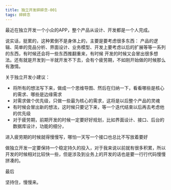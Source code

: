 ```yaml
---
title: 独立开发碎碎念-001
tags: 碎碎念
---
```


最近在独立开发一个小众的APP，整个产品从设计、开发都是一个人完成。

说实话，挺累的，这种累倒不是身体上的，主要是要考虑很多东西：
产品的逻辑、简单的竞品分析、界面设计、业务模型、开发上要考虑以后的扩展等等一系列的东西，有时候还会将一些东西推翻重来，有时候
开发的时候又会冒出很多想法。还有就是开发到一半就开发不下去，会有个疲劳期，不如刚开始做的时候那么有激情。

关于独立开发小建议：

- 将所有的想法写下来，做成一个思维导图、然后在归纳一下，看看哪些是核心的需求、哪些是边缘需求
- 对需求做个优先级，只做一些最为核心的需求，这将是以后整个产品的灵魂
- 有时候会冒出新的想法，这时候只要记下来，等一个迭代结束以后再去考虑他的优先级
- 对于疲劳期，前期开发的时候一定要好好规划，比如界面设计、接口、后台的数据库设计，功能的细分，

进入疲劳期的时候就得慢慢写，哪怕一天写一个接口也总比不写放着要好

做独立开发一定要保持一个稳定持久的投入，对于我来说以前就有很多积累，所以开发的时候相对比较快一些，但是涉及到业务上的开发的话也是要一行行代码慢慢拼凑的。

最后

坚持住，慢慢来。

